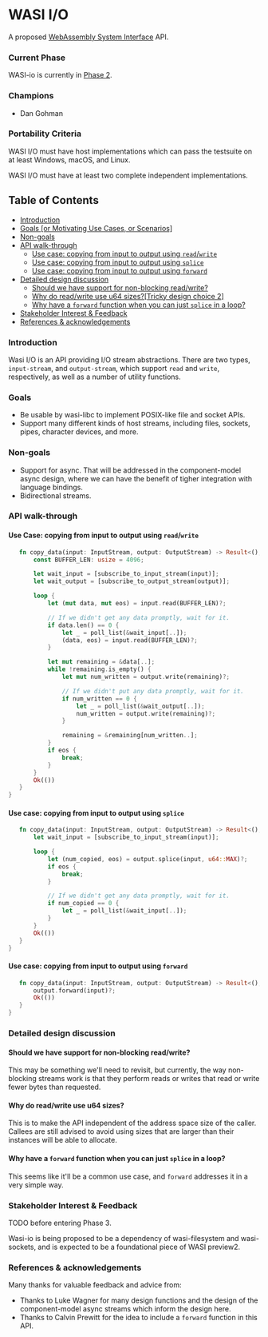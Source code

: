 # WASI I/O

A proposed [WebAssembly System Interface](https://github.com/WebAssembly/WASI) API.

### Current Phase

WASI-io is currently in [Phase 2].

[Phase 2]: https://github.com/WebAssembly/WASI/blob/42fe2a3ca159011b23099c3d10b5b1d9aff2140e/docs/Proposals.md#phase-2---proposed-spec-text-available-cg--wg

### Champions

- Dan Gohman

### Portability Criteria

WASI I/O must have host implementations which can pass the testsuite on at least Windows, macOS, and Linux.

WASI I/O must have at least two complete independent implementations.

## Table of Contents

- [Introduction](#introduction)
- [Goals [or Motivating Use Cases, or Scenarios]](#goals-or-motivating-use-cases-or-scenarios)
- [Non-goals](#non-goals)
- [API walk-through](#api-walk-through)
  - [Use case: copying from input to output using `read`/`write`](#use-case-copying-from-input-to-output-using-readwrite)
  - [Use case: copying from input to output using `splice`](#use-case-copying-from-input-to-output-using-splice)
  - [Use case: copying from input to output using `forward`](#use-case-copying-from-input-to-output-using-forward)
- [Detailed design discussion](#detailed-design-discussion)
  - [Should we have support for non-blocking read/write?](#should-we-have-support-for-non-blocking-read-write)
  - [Why do read/write use u64 sizes?[Tricky design choice 2]](#why-do-read-write-use-u64-sizes)
  - [Why have a `forward` function when you can just `splice` in a loop?](#why-have-a-forward-function-when-you-can-just-splice-in-a-loop)
- [Stakeholder Interest & Feedback](#stakeholder-interest--feedback)
- [References & acknowledgements](#references--acknowledgements)

### Introduction

Wasi I/O is an API providing I/O stream abstractions. There are two
types, `input-stream`, and `output-stream`, which support `read` and
`write`, respectively, as well as a number of utility functions.

### Goals

 - Be usable by wasi-libc to implement POSIX-like file and socket APIs.
 - Support many different kinds of host streams, including files, sockets,
   pipes, character devices, and more.

### Non-goals

 - Support for async. That will be addressed in the component-model async
   design, where we can have the benefit of tigher integration with language
   bindings.
 - Bidirectional streams.

### API walk-through

#### Use Case: copying from input to output using `read`/`write`

```rust
   fn copy_data(input: InputStream, output: OutputStream) -> Result<(), StreamError> {
       const BUFFER_LEN: usize = 4096;

       let wait_input = [subscribe_to_input_stream(input)];
       let wait_output = [subscribe_to_output_stream(output)];

       loop {
           let (mut data, mut eos) = input.read(BUFFER_LEN)?;

           // If we didn't get any data promptly, wait for it.
           if data.len() == 0 {
               let _ = poll_list(&wait_input[..]);
               (data, eos) = input.read(BUFFER_LEN)?;
           }

           let mut remaining = &data[..];
           while !remaining.is_empty() {
               let mut num_written = output.write(remaining)?;

               // If we didn't put any data promptly, wait for it.
               if num_written == 0 {
                   let _ = poll_list(&wait_output[..]);
                   num_written = output.write(remaining)?;
               }

               remaining = &remaining[num_written..];
           }
           if eos {
               break;
           }
       }
       Ok(())
   }
}
```

#### Use case: copying from input to output using `splice`

```rust
   fn copy_data(input: InputStream, output: OutputStream) -> Result<(), StreamError> {
       let wait_input = [subscribe_to_input_stream(input)];

       loop {
           let (num_copied, eos) = output.splice(input, u64::MAX)?;
           if eos {
               break;
           }

           // If we didn't get any data promptly, wait for it.
           if num_copied == 0 {
               let _ = poll_list(&wait_input[..]);
           }
       }
       Ok(())
   }
}
```

#### Use case: copying from input to output using `forward`

```rust
   fn copy_data(input: InputStream, output: OutputStream) -> Result<(), StreamError> {
       output.forward(input)?;
       Ok(())
   }
}
```

### Detailed design discussion

#### Should we have support for non-blocking read/write?

This may be something we'll need to revisit, but currently, the way
non-blocking streams work is that they perform reads or writes that
read or write fewer bytes than requested.

#### Why do read/write use u64 sizes?

This is to make the API independent of the address space size of
the caller. Callees are still advised to avoid using sizes that
are larger than their instances will be able to allocate.

#### Why have a `forward` function when you can just `splice` in a loop?

This seems like it'll be a common use case, and `forward`
addresses it in a very simple way.

### Stakeholder Interest & Feedback

TODO before entering Phase 3.

Wasi-io is being proposed to be a dependency of wasi-filesystem and
wasi-sockets, and is expected to be a foundational piece of WASI
preview2.

### References & acknowledgements

Many thanks for valuable feedback and advice from:

- Thanks to Luke Wagner for many design functions and the design of
  the component-model async streams which inform the design here.
- Thanks to Calvin Prewitt for the idea to include a `forward` function
  in this API.
